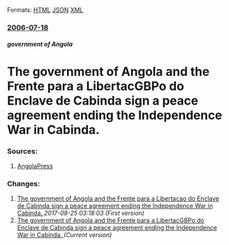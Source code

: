 
Formats: [HTML](/news/2006/07/18/the-government-of-angola-and-the-frente-para-a-libertaassagbpo-do-enclave-de-cabinda-sign-a-peace-agreement-ending-the-independence-war-in-c.html)  [JSON](/news/2006/07/18/the-government-of-angola-and-the-frente-para-a-libertaassagbpo-do-enclave-de-cabinda-sign-a-peace-agreement-ending-the-independence-war-in-c.json)  [XML](/news/2006/07/18/the-government-of-angola-and-the-frente-para-a-libertaassagbpo-do-enclave-de-cabinda-sign-a-peace-agreement-ending-the-independence-war-in-c.xml)  

### [2006-07-18](/news/2006/07/18/index.md)

##### government of Angola
#  The government of Angola and the Frente para a LibertacGBPo do Enclave de Cabinda sign a peace agreement ending the Independence War in Cabinda. 




### Sources:

1. [AngolaPress](http://www.angolapress-angop.ao/noticia-e.asp?ID=456935)

### Changes:

1. [ The government of Angola and the Frente para a Libertacao do Enclave de Cabinda sign a peace agreement ending the Independence War in Cabinda. ](/news/2006/07/18/the-government-of-angola-and-the-frente-para-a-libertaassapso-do-enclave-de-cabinda-sign-a-peace-agreement-ending-the-independence-war-in-cab.md) _2017-08-25 03:18:03 (First version)_
1. [ The government of Angola and the Frente para a LibertacGBPo do Enclave de Cabinda sign a peace agreement ending the Independence War in Cabinda. ](/news/2006/07/18/the-government-of-angola-and-the-frente-para-a-libertaassagbpo-do-enclave-de-cabinda-sign-a-peace-agreement-ending-the-independence-war-in-c.md) _(Current version)_
